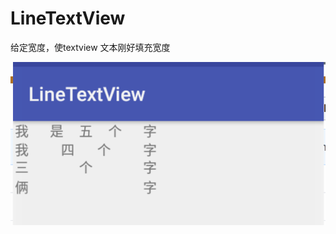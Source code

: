 # LineTextView
给定宽度，使textview 文本刚好填充宽度

 ![image](https://github.com/small-tree/LineTextView/blob/master/source/aaa.png)
